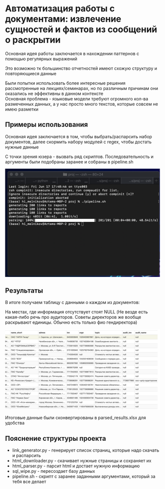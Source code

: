 # Автоматизация работы с документами: извлечение сущностей и фактов из сообщений о раскрытии

Основная идея работы заключается в нахождении паттернов с помощью регулярных выражений

Это возможно тк большинство отчетностей имеют схожую структуру и повторяющиеся данные

Были попытки использовать более интересные решения рассмотренные на лекциях/семинарах, но по различным причинам они оказались не эффективны в данном контексте  
Основная проблема - языковые модели требуют огромного кол-ва размеченных данных, а у нас просто много текстов, которые совсем не имею разметки

## Примеры использования

Основная идея заключается в том, чтобы выбрать/распарсить набор документов, далее скормить набору модулей с regex, чтобы достать нужные данные

С точки зрения юзера - вызвать ряд скриптов. Последовательность и аргументы были подобраны заранее и собраны в pipeline.sh

<img src="./photos/pipeline.png" alt="pipeline" width="738">

## Результаты

В итоге получаем таблицу с данными о каждом из документов:

На местах, где информация отсутствует стоят NULL
(Не везде есть какая-либо речь про аудиторов. Советы директоров же вообще раскрывают единицы. Обычно есть только фио гендиректора)

<img src="./photos/results.png" alt="db results" width="738">

Итоговые данные были сконвертированы в parsed_results.xlsx для удобства

## Пояснение структуры проекта

* link_generator.py - генерирует список страниц, которые надо скачать и распарсить
* html_downloader.py - скачивает нужные страницы и сохраняет их
* html_parser.py - парсит html и достает нужную информацию
* sql_wipe.py - пересоздает базу данных
* pipeline.sh - скрипт с заранее заданными аргументами, который за тебя все делает
